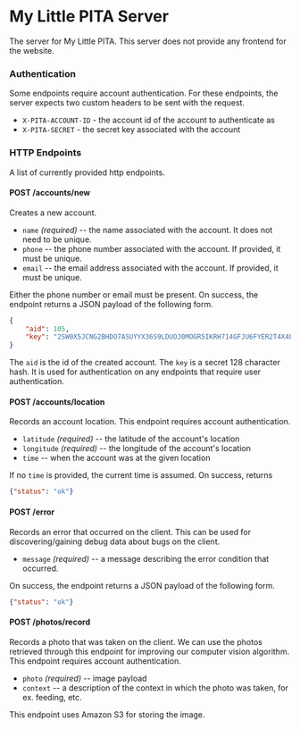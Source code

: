 My Little PITA Server
=====================

The server for My Little PITA. This server does not provide
any frontend for the website.

### Authentication

Some endpoints require account authentication. For these endpoints, the server expects two
custom headers to be sent with the request.

- `X-PITA-ACCOUNT-ID` - the account id of the account to authenticate as
- `X-PITA-SECRET` - the secret key associated with the account

### HTTP Endpoints

A list of currently provided http endpoints.

#### POST /accounts/new

Creates a new account.

- `name` *(required)* -- the name associated with the account. It does not need to be unique.
- `phone` -- the phone number associated with the account. If provided, it must be unique.
- `email` -- the email address associated with the account. If provided, it must be unique.

Either the phone number or email must be present. On success, the endpoint returns a JSON payload
of the following form.

```json
{
    "aid": 105,
    "key": "2SW0X5JCNG2BHDO7ASUYYX36S9LDUOJ0MOGR5IKRH714GFJU6FYER2T4X4LZYW68IC6K17A2ZKS2KP83AIQYSJB9MWVVWVRXXSXADUZR92JC3YYF1VNTJXJ71LA1GMN7"
}
```

The `aid` is the id of the created account. The `key` is a secret 128 character hash. It is used for authentication on
any endpoints that require user authentication.

#### POST /accounts/location

Records an account location. This endpoint requires account authentication.

- `latitude` *(required)* -- the latitude of the account's location
- `longitude` *(required)* -- the longitude of the account's location
- `time` -- when the account was at the given location

If no `time` is provided, the current time is assumed. On success, returns 
```json
{"status": "ok"}
```

#### POST /error

Records an error that occurred on the client. This can be used for discovering/gaining debug data
about bugs on the client.

- `message` *(required)* -- a message describing the error condition that occurred.

On success, the endpoint returns a JSON payload of the following form.

```json
{"status": "ok"}
```

#### POST /photos/record

Records a photo that was taken on the client. We can use the photos retrieved through this endpoint
for improving our computer vision algorithm. This endpoint requires account authentication.

- `photo` *(required)* -- image payload
- `context` -- a description of the context in which the photo was taken, for ex. feeding, etc.

This endpoint uses Amazon S3 for storing the image.

